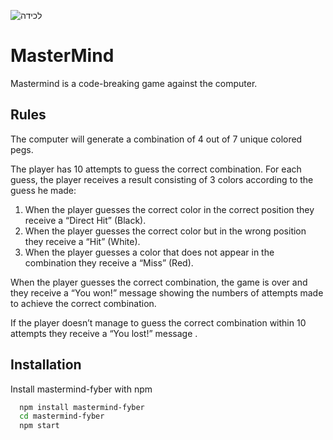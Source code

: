 ![‏‏לכידה](https://user-images.githubusercontent.com/76179660/123158609-b00f0000-d474-11eb-9c7c-753e9ec10286.PNG)

# MasterMind

Mastermind is a code-breaking game against the computer.

## Rules

The computer will generate a combination of 4 out of 7 unique colored pegs.

The player has 10 attempts to guess the correct combination.
For each guess, the player receives a result consisting of 3 colors according to the guess he made:

1. When the player guesses the correct color in the correct position they receive a “Direct Hit” (Black).
2. When the player guesses the correct color but in the wrong position they receive a “Hit” (White).
3. When the player guesses a color that does not appear in the combination they receive a “Miss” (Red).

When the player guesses the correct combination, the game is over and they receive a “You won!” message showing the numbers of attempts made to achieve the correct combination.

If the player doesn’t manage to guess the correct combination within 10 attempts they receive a “You lost!” message .

## Installation

Install mastermind-fyber with npm

```bash
  npm install mastermind-fyber
  cd mastermind-fyber
  npm start
```
